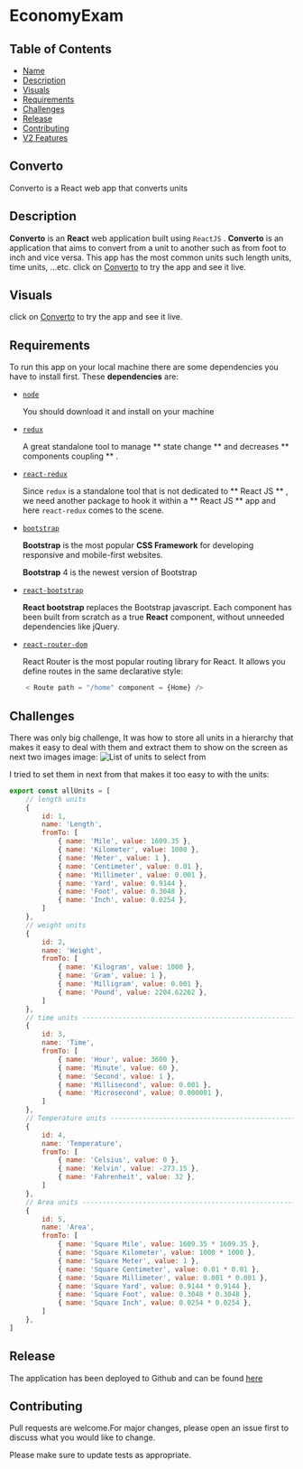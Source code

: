 # EconomyExam

## Table of Contents

* [Name](#Converto)
* [Description](#Description)
* [Visuals](#Visuals)
* [Requirements](#Requirements)
* [Challenges](#Challenges)
* [Release](#Release)
* [Contributing](#Contributing)
* [V2 Features](#V2_Features)

## Converto

Converto is a React web app that converts units

## Description

**Converto** is an **React** web application built using ` ReactJS ` . **Converto** is an application that aims to convert from a unit to another such as from foot to inch and vice versa. This app has the most common units such length units, time units, ...etc. click on [Converto](https://rayyan995.github.io/converter/#/) to try the app and see it live.

## Visuals
click on [Converto](https://rayyan995.github.io/converter/#/) to try the app and see it live.

## Requirements

To run this app on your local machine there are some dependencies you have to install first. These **dependencies** are:

* [ ` node ` ](https://nodejs.org/en/)  

    You should download it and install on your machine

* [ ` redux ` ](https://www.npmjs.com/package/redux)  

    A great standalone tool to manage ** state change ** and decreases ** components coupling ** .

* [ ` react-redux ` ](https://www.npmjs.com/package/react-redux)  

    Since ` redux ` 
    is a standalone tool that is not dedicated to ** React JS ** , we need another package to hook it within a ** React JS ** app and here ` react-redux ` 
    comes to the scene.

* [ ` bootstrap ` ](https://getbootstrap.com/)  

    **Bootstrap** is the most popular **CSS Framework** for developing responsive and mobile-first websites.

    **Bootstrap** 4 is the newest version of Bootstrap

* [ ` react-bootstrap ` ](https://react-bootstrap.github.io/)  

    **React bootstrap** replaces the Bootstrap javascript. Each component has been built from scratch as a true **React** component, without unneeded dependencies like jQuery.

* [ ` react-router-dom ` ](https://www.npmjs.com/package/react-router-dom)

    React Router is the most popular routing library for React. It allows you define routes in the same declarative style:

``` js
    < Route path = "/home" component = {Home} />
```

## Challenges
There was only big challenge, It was how to store all units in a hierarchy that makes it easy to deal with them and extract them to show on the screen as next two images image:
![List of units to select from](https://github.com/Rayyan995/converter/blob/master/screenshots/c_from.png)

I tried to set them in next from that makes it too easy to with the units:
``` js
export const allUnits = [
    // length units
    {
        id: 1,
        name: 'Length',
        fromTo: [
            { name: 'Mile', value: 1609.35 },
            { name: 'Kilometer', value: 1000 },
            { name: 'Meter', value: 1 },
            { name: 'Centimeter', value: 0.01 },
            { name: 'Millimeter', value: 0.001 },
            { name: 'Yard', value: 0.9144 },
            { name: 'Foot', value: 0.3048 },
            { name: 'Inch', value: 0.0254 },
        ]
    },
    // weight units
    {
        id: 2,
        name: 'Weight',
        fromTo: [
            { name: 'Kilogram', value: 1000 },
            { name: 'Gram', value: 1 },
            { name: 'Milligram', value: 0.001 },
            { name: 'Pound', value: 2204.62262 },
        ]
    },
    // time units ----------------------------------------------------------------------------
    {
        id: 3,
        name: 'Time',
        fromTo: [
            { name: 'Hour', value: 3600 },
            { name: 'Minute', value: 60 },
            { name: 'Second', value: 1 },
            { name: 'Millisecond', value: 0.001 },
            { name: 'Microsecond', value: 0.000001 },
        ]
    },
    // Temperature units ----------------------------------------------------------------------
    {
        id: 4,
        name: 'Temperature',
        fromTo: [
            { name: 'Celsius', value: 0 },
            { name: 'Kelvin', value: -273.15 },
            { name: 'Fahrenheit', value: 32 },
        ]
    },
    // Area units ----------------------------------------------------------------------
    {
        id: 5,
        name: 'Area',
        fromTo: [
            { name: 'Square Mile', value: 1609.35 * 1609.35 },
            { name: 'Square Kilometer', value: 1000 * 1000 },
            { name: 'Square Meter', value: 1 },
            { name: 'Square Centimeter', value: 0.01 * 0.01 },
            { name: 'Square Millimeter', value: 0.001 * 0.001 },
            { name: 'Square Yard', value: 0.9144 * 0.9144 },
            { name: 'Square Foot', value: 0.3048 * 0.3048 },
            { name: 'Square Inch', value: 0.0254 * 0.0254 },
        ]
    },
]
```

## Release 
The application has been deployed to Github and can be found [here](https://rayyan995.github.io/converter/#/)

## Contributing

Pull requests are welcome.For major changes, please open an issue first to discuss what you would like to change.

Please make sure to update tests as appropriate.

